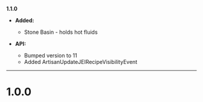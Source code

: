 **1.1.0**

  * **Added:**
    * Stone Basin - holds hot fluids

  * **API:**
    * Bumped version to 11
    * Added ArtisanUpdateJEIRecipeVisibilityEvent

---

# 1.0.0

